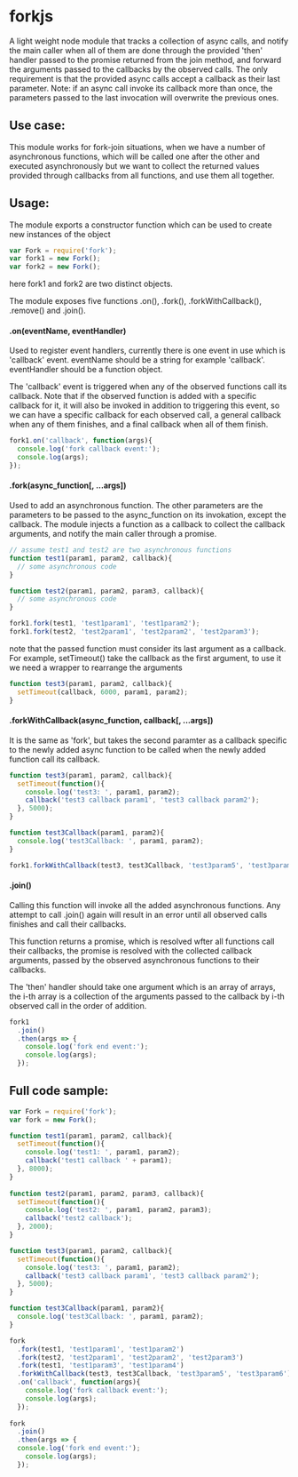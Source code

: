 # forkjs
A light weight node module that tracks a collection of async calls, and notify the main caller when all of them are done through the provided 'then' handler passed to the promise returned from the join method, and forward the arguments passed to the callbacks by the observed calls. The only requirement is that the provided async calls accept a callback as their last parameter. Note: if an async call invoke its callback more than once, the parameters passed to the last invocation will overwrite the previous ones.

## Use case:
This module works for fork-join situations, when we have a number of asynchronous functions, which will be called one after the other and executed asynchronously but we want to collect the returned values provided through callbacks from all functions, and use them all together.

## Usage:
The module exports a constructor function which can be used to create new instances of the object
```js
var Fork = require('fork');
var fork1 = new Fork();
var fork2 = new Fork();
```
here fork1 and fork2 are two distinct objects.

The module exposes five functions .on(), .fork(), .forkWithCallback(), .remove() and .join().

#### .on(eventName, eventHandler)
Used to register event handlers, currently there is one event in use which is 'callback' event. eventName should be a string for example 'callback'. eventHandler should be a function object.

The 'callback' event is triggered when any of the observed functions call its callback. Note that if the observed function is added with a specific callback for it, it will also be invoked in addition to triggering this event, so we can have a specific callback for each observed call, a general callback when any of them finishes, and a final callback when all of them finish.
```js
fork1.on('callback', function(args){
  console.log('fork callback event:');
  console.log(args);
});
```
#### .fork(async_function[, ...args])
Used to add an asynchronous function. The other parameters are the parameters to be passed to the async_function on its invokation, except the callback. The module injects a function as a callback to collect the callback arguments, and notify the main caller through a promise.
```js
// assume test1 and test2 are two asynchronous functions
function test1(param1, param2, callback){
  // some asynchronous code
}

function test2(param1, param2, param3, callback){
  // some asynchronous code
}

fork1.fork(test1, 'test1param1', 'test1param2');
fork1.fork(test2, 'test2param1', 'test2param2', 'test2param3');
```
note that the passed function must consider its last argument as a callback. For example, setTimeout() take the callback as the first argument, to use it we need a wrapper to rearrange the arguments
```js
function test3(param1, param2, callback){
  setTimeout(callback, 6000, param1, param2);
}
```
#### .forkWithCallback(async_function, callback[, ...args])
It is the same as 'fork', but takes the second paramter as a callback specific to the newly added async function to be called when the newly added function call its callback.
```js
function test3(param1, param2, callback){
  setTimeout(function(){
    console.log('test3: ', param1, param2);
    callback('test3 callback param1', 'test3 callback param2');
  }, 5000);
}

function test3Callback(param1, param2){
  console.log('test3Callback: ', param1, param2);
}

fork1.forkWithCallback(test3, test3Callback, 'test3param5', 'test3param6');
```
#### .join()
Calling this function will invoke all the added asynchronous functions. Any attempt to call .join() again will result in an error until all observed calls finishes and call their callbacks.

This function returns a promise, which is resolved wfter all functions call their callbacks, the promise is resolved with the collected callback arguments, passed by the observed asynchronous functions to their callbacks.

The 'then' handler should take one argument which is an array of arrays, the i-th array is a collection of the arguments passed to the callback by i-th observed call in the order of addition.
```js
fork1
  .join()
  .then(args => {
    console.log('fork end event:');
    console.log(args);
  });
```

## Full code sample:
```js
var Fork = require('fork');
var fork = new Fork();

function test1(param1, param2, callback){
  setTimeout(function(){
    console.log('test1: ', param1, param2);
    callback('test1 callback ' + param1);
  }, 8000);
}
 
function test2(param1, param2, param3, callback){
  setTimeout(function(){
    console.log('test2: ', param1, param2, param3);
    callback('test2 callback');
  }, 2000);
}

function test3(param1, param2, callback){
  setTimeout(function(){
    console.log('test3: ', param1, param2);
    callback('test3 callback param1', 'test3 callback param2');
  }, 5000);
}

function test3Callback(param1, param2){
  console.log('test3Callback: ', param1, param2);
}

fork
  .fork(test1, 'test1param1', 'test1param2')
  .fork(test2, 'test2param1', 'test2param2', 'test2param3')
  .fork(test1, 'test1param3', 'test1param4')
  .forkWithCallback(test3, test3Callback, 'test3param5', 'test3param6')
  .on('callback', function(args){
    console.log('fork callback event:');
    console.log(args);
  });
 
fork
  .join()
  .then(args => {
  console.log('fork end event:');
    console.log(args);
  });
```
